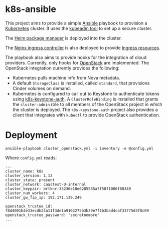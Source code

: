 # k8s-ansible

This project aims to provide a simple [Ansible](https://www.ansible.com/) playbook to
provision a [Kubernetes](https://kubernetes.io) cluster. It uses the
[kubeadm tool](https://kubernetes.io/docs/setup/independent/create-cluster-kubeadm/)
to set up a secure cluster.

The [Helm package manager](https://helm.sh/) is deployed into the cluster.

The [Nginx ingress controller](https://github.com/kubernetes/ingress/tree/master/controllers/nginx)
is also deployed to provide [Ingress resources](https://kubernetes.io/docs/concepts/services-networking/ingress/).

The playbook also aims to provide hooks for the integration of cloud providers. Currently, only
hooks for [OpenStack](https://www.openstack.org/) are implemented. The OpenStack integration
currently provides the following:

  * Kubernetes pulls machine info from Nova metadata.
  * A default `StorageClass` is installed, called `standard`, that provisions Cinder volumes on demand.
  * Kubernetes is configured to call out to Keystone to authenticate tokens using
    [k8s-keystone-auth](https://github.com/kubernetes/cloud-provider-openstack/blob/master/docs/using-keystone-webhook-authenticator-and-authorizer.md).
    A `ClusterRoleBinding` is installed that grants the `cluster-admin` role to all members of the OpenStack project in which the cluster is deployed.
    The `k8s-keystone-auth` project also provides a client that integrates with `kubectl` to provide OpenStack authentication.

# Deployment

    ansible-playbook cluster_openstack.yml -i inventory -e @config.yml

Where `config.yml` reads:

    ---
    cluster_name: k8s
    cluster_version: 1.13
    cluster_state: present
    cluster_network: caastest-U-internal
    cluster_keypair: brtknr-33236e18e6285585a7f58f1006f88349
    cluster_num_workers: 4
    cluster_gw_fip_ip: 192.171.139.249

    openstack_trustee_id: f8d4001b4e33ecdb24a11f3de1a9102275b3b39e7f1b3bad4caf33775d3f8c09
    openstack_trustee_password: 'secretnomore'
    ...

